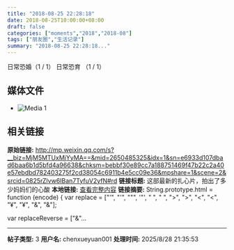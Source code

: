 ```yaml
---
title: "2018-08-25 22:28:18"
date: 2018-08-25T10:00:00+08:00
draft: false
categories: ["moments","2018","2018-08"]
tags: ["朋友圈","生活记录"]
summary: "2018-08-25 22:28:18..."
---
```


日常恐婚（1 / 1） 日常恐育 （1 / 1）

## 媒体文件

- ![Media 1](/Moments/photos/2018-08-25/201808252228180.jpg)

## 相关链接

**原始链接:** http://mp.weixin.qq.com/s?__biz=MjM5MTUxMjYyMA==&mid=2650485325&idx=1&sn=e6933d107dbad6baa6b1d5bfd4a96638&chksm=bebbf30e89cc7a188751469f47b22c2a40e57ebdbd782403275f2cd38054c6911b4e5cc09e36&mpshare=1&scene=2&srcid=0825rZlvw6IBan7TyfuV2yfN#rd
**链接标题:** 这部最新的扎心片，拍出了多少妈妈们的心酸
**本地链接:** [查看完整内容](/link_content/2018/08/2018-08-25/link_content/)
**链接摘要:** String.prototype.html = function (encode) {
  var replace = ["&#39;", "'", "&quot;", '"', "&nbsp;", " ", "&gt;", ">", "&lt;", "<", "&yen;", "¥", "&amp;", "&"];
 
 
 
 
 
  
  var replaceReverse = ["&"...

---

**帖子类型:** 3
**用户名:** chenxueyuan001
**处理时间:** 2025/8/28 21:35:53